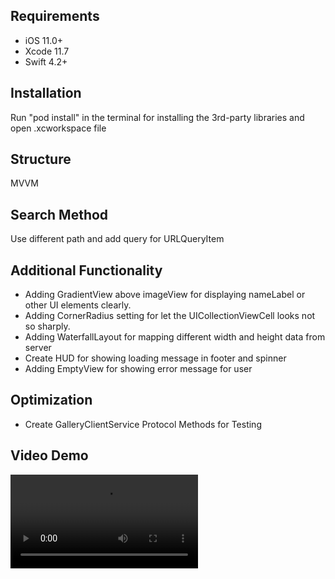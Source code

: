 ## Requirements
- iOS 11.0+
- Xcode 11.7
- Swift 4.2+

## Installation
Run "pod install" in the terminal for installing the 3rd-party libraries and open .xcworkspace file

## Structure
MVVM

## Search Method
Use different path and add query for URLQueryItem

## Additional Functionality 
- Adding GradientView above imageView for displaying nameLabel or other UI elements clearly.
- Adding CornerRadius setting for let the UICollectionViewCell looks not so sharply.
- Adding WaterfallLayout for mapping different width and height data from server
- Create HUD for showing loading message in footer and spinner
- Adding EmptyView for showing error message for user

## Optimization
- Create GalleryClientService Protocol Methods for Testing

## Video Demo
![Imgur](https://i.imgur.com/PoiYp7O.mp4)
